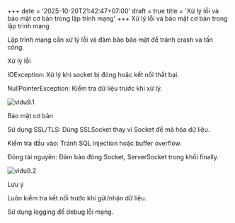 +++
date = '2025-10-20T21:42:47+07:00'
draft = true
title = 'Xử lý lỗi và bảo mật cơ bản trong lập trình mạng'
+++
Xử lý lỗi và bảo mật cơ bản trong lập trình mạng

Lập trình mạng cần xử lý lỗi và đảm bảo bảo mật để tránh crash và tấn công.

Xử lý lỗi





IOException: Xử lý khi socket bị đóng hoặc kết nối thất bại.



NullPointerException: Kiểm tra dữ liệu trước khi xử lý.

![vidu9.1](/images/vd9_1.png)

Bảo mật cơ bản





Sử dụng SSL/TLS: Dùng SSLSocket thay vì Socket để mã hóa dữ liệu.



Kiểm tra đầu vào: Tránh SQL injection hoặc buffer overflow.



Đóng tài nguyên: Đảm bảo đóng Socket, ServerSocket trong khối finally.

![vidu9.2](/images/vd9_2.png)

Lưu ý





Luôn kiểm tra kết nối trước khi gửi/nhận dữ liệu.



Sử dụng logging để debug lỗi mạng.